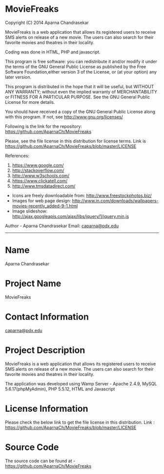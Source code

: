 MovieFreaks
===========

Copyright (C) 2014 Aparna Chandrasekar

MovieFreaks is a web application that allows its registered users to receive SMS alerts on release of a new movie. The users can also search for their favorite movies and theatres in their locality.

Coding was done in HTML, PHP and javascript.

This program is free software: you can redistribute it and/or modify it under the terms of the GNU General Public License as published by the Free Software Foundation,either version 3 of the License, or (at your option) any later version.
 
This program is distributed in the hope that it will be useful, but WITHOUT ANY WARRANTY; without even the implied warranty of MERCHANTABILITY or FITNESS FOR A PARTICULAR PURPOSE. See the GNU General Public License for more details.

You should have received a copy of the GNU General Public License along with this program. If not, see http://www.gnu.org/licenses/

Following is the link for the repository: https://github.com/AparnaCh/MovieFreaks

Please, see the file license in this distribution for license terms. Link is
https://github.com/AparnaCh/MovieFreaks/blob/master/LICENSE

 References:
 1. https://www.google.com/
 2. http://stackoverflow.com/
 3. http://www.w3schools.com/
 4. https://www.clickatell.com/
 5. http://www.tmsdatadirect.com/
 
 * Icons are freely downloadable from: http://www.freestockphotos.biz/
 * Images for web page design: http://www.in.com/downloads/wallpapers-movies-recently_added-9-1.html
 * Image slideshow: http://ajax.googleapis.com/ajax/libs/jquery/1/jquery.min.js


Author - Aparna Chandrasekar 
Email: caparna@pdx.edu

**********************************************************************
Name
======
Aparna Chandrasekar

Project Name
============
MovieFreaks

Contact Information
=================
caparna@pdx.edu

Project Description
================
MovieFreaks is a web application that allows its registered users to receive SMS alerts on release of a new movie. The users can also search for their favorite movies and theatres in their locality.

The application was developed using Wamp Server - Apache 2.4.9, MySQL 5.6.17(phpMyAdmin), PHP 5.5.12, HTML and Javascript

License Information
================
Please check the below link to get the file license in this distribution.
Link :  https://github.com/AparnaCh/MovieFreaks/blob/master/LICENSE

Source Code
=========
The source code can be found at - https://github.com/AparnaCh/MovieFreaks

